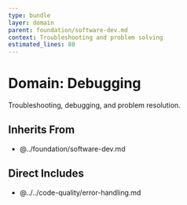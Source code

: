 ```yaml
---
type: bundle
layer: domain
parent: foundation/software-dev.md
context: Troubleshooting and problem solving
estimated_lines: 80
---
```

# Domain: Debugging

Troubleshooting, debugging, and problem resolution.

## Inherits From
- @../foundation/software-dev.md

## Direct Includes
- @../../code-quality/error-handling.md